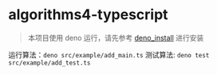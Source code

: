 # algorithms4-typescript

>本项目使用 deno 运行，请先参考 [deno_install](https://github.com/denoland/deno_install) 进行安装

运行算法：`deno src/example/add_main.ts`
测试算法: `deno test src/example/add_test.ts`